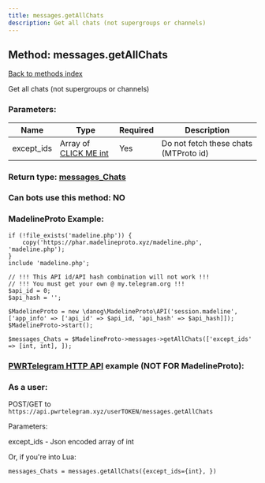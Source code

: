 ```yaml
---
title: messages.getAllChats
description: Get all chats (not supergroups or channels)
---
```

## Method: messages.getAllChats  
[Back to methods index](index.md)


Get all chats (not supergroups or channels)

### Parameters:

| Name     |    Type       | Required | Description |
|----------|---------------|----------|-------------|
|except\_ids|Array of [CLICK ME int](../types/int.md) | Yes|Do not fetch these chats (MTProto id)|


### Return type: [messages\_Chats](../types/messages_Chats.md)

### Can bots use this method: **NO**


### MadelineProto Example:


```
if (!file_exists('madeline.php')) {
    copy('https://phar.madelineproto.xyz/madeline.php', 'madeline.php');
}
include 'madeline.php';

// !!! This API id/API hash combination will not work !!!
// !!! You must get your own @ my.telegram.org !!!
$api_id = 0;
$api_hash = '';

$MadelineProto = new \danog\MadelineProto\API('session.madeline', ['app_info' => ['api_id' => $api_id, 'api_hash' => $api_hash]]);
$MadelineProto->start();

$messages_Chats = $MadelineProto->messages->getAllChats(['except_ids' => [int, int], ]);
```

### [PWRTelegram HTTP API](https://pwrtelegram.xyz) example (NOT FOR MadelineProto):



### As a user:

POST/GET to `https://api.pwrtelegram.xyz/userTOKEN/messages.getAllChats`

Parameters:

except_ids - Json encoded  array of int




Or, if you're into Lua:

```
messages_Chats = messages.getAllChats({except_ids={int}, })
```

